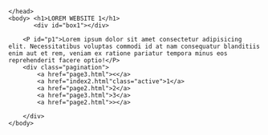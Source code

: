 <!DOCTYPE html>
<html>
    <head>
        <link rel="icon" type="image/jpg" href="images/ys.jpg">
        <link rel="stylesheet"href="style.css">
        <title>MY LOVELY WEBPAGE</title>

    </head>
    <body> <h1>LOREM WEBSITE 1</h1>
           <div id="box1"></div>

        <P id="p1">Lorem ipsum dolor sit amet consectetur adipisicing elit. Necessitatibus voluptas commodi id at nam consequatur blanditiis enim aut et rem, veniam ex ratione pariatur tempora minus eos reprehenderit facere optio!</P>
        <div class="pagination">
            <a href="page3.html"><</a>
            <a href="index2.html"class="active">1</a>
            <a href="page2.html">2</a>
            <a href="page3.html">3</a>
            <a href="page2.html">></a>

        </div>
    </body>
</html>
